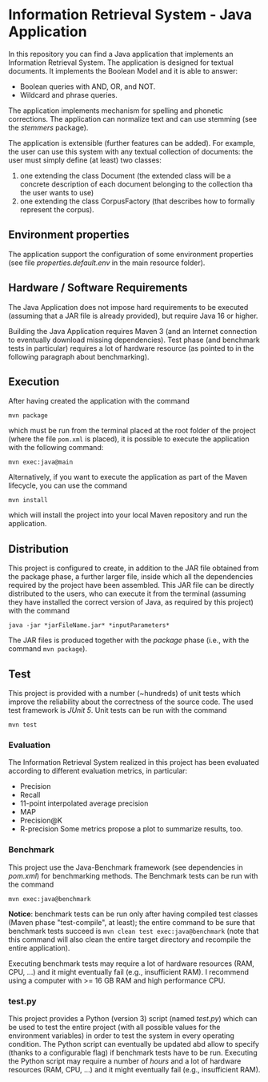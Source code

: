 Information Retrieval System - Java Application
===============================================

In this repository you can find a Java application that implements an Information Retrieval System. The application is
designed for textual documents. It implements the Boolean Model and it is able to answer:

- Boolean queries with AND, OR, and NOT.
- Wildcard and phrase queries.

The application implements mechanism for spelling and phonetic corrections. The application can normalize text and can
use stemming (see the *stemmers* package).

The application is extensible (further features can be added). For example, the user can use this system with any
textual collection of documents:
the user must simply define (at least) two classes:

1) one extending the class Document (the extended class will be a concrete description of each document belonging to the
   collection tha the user wants to use)
2) one extending the class CorpusFactory (that describes how to formally represent the corpus).

## Environment properties

The application support the configuration of some environment properties
(see file *properties.default.env* in the main resource folder).

## Hardware / Software Requirements

The Java Application does not impose hard requirements to be executed (assuming that a JAR file is already provided),
but require Java 16 or higher.

Building the Java Application requires Maven 3 (and an Internet connection to eventually download missing dependencies).
Test phase (and benchmark tests in particular) requires a lot of hardware resource (as pointed to in the following
paragraph about benchmarking).

## Execution

After having created the application with the command

    mvn package

which must be run from the terminal placed at the root folder of the project (where the file `pom.xml` is placed), it is
possible to execute the application with the following command:

    mvn exec:java@main

Alternatively, if you want to execute the application as part of the Maven lifecycle, you can use the command

    mvn install

which will install the project into your local Maven repository and run the application.

## Distribution

This project is configured to create, in addition to the JAR file obtained from the package phase, a further larger
file, inside which all the dependencies required by the project have been assembled. This JAR file can be directly
distributed to the users, who can execute it from the terminal (assuming they have installed the correct version of
Java, as required by this project) with the command

    java -jar *jarFileName.jar* *inputParameters*

The JAR files is produced together with the *package* phase (i.e., with the command `mvn package`).

## Test

This project is provided with a number (~hundreds) of unit tests which improve the reliability about the correctness of
the source code. The used test framework is *JUnit 5*. Unit tests can be run with the command

    mvn test

### Evaluation

The Information Retrieval System realized in this project has been evaluated according to different evaluation metrics,
in particular:

- Precision
- Recall
- 11-point interpolated average precision
- MAP
- Precision@K
- R-precision Some metrics propose a plot to summarize results, too.

### Benchmark

This project use the Java-Benchmark framework (see dependencies in *pom.xml*)
for benchmarking methods. The Benchmark tests can be run with the command

    mvn exec:java@benchmark

**Notice**: benchmark tests can be run only after having compiled test classes
(Maven phase "test-compile", at least); the entire command to be sure that benchmark tests succeed
is `mvn clean test exec:java@benchmark` (note that this command will also clean the entire target directory and
recompile the entire application).

Executing benchmark tests may require a lot of hardware resources (RAM, CPU, ...) and it might eventually fail (e.g.,
insufficient RAM). I recommend using a computer with >= 16 GB RAM and high performance CPU.

### test.py

This project provides a Python (version 3) script (named *test.py*) which can be used to test the entire project (with
all possible values for the environment variables)
in order to test the system in every operating condition. The Python script can eventually be updated abd allow to
specify (thanks to a configurable flag) if benchmark tests have to be run. Executing the Python script may require a
number of *hours* and a lot of hardware resources (RAM, CPU, ...) and it might eventually fail (e.g., insufficient RAM).